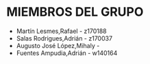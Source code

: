 <h1>MIEMBROS DEL GRUPO</h1>

<ul>
<li>Martín Lesmes,Rafael - z170188</li>
<li>Salas Rodrigues,Adrián - z170037</li>
<li>Augusto José López,Mihaly - </li>
<li>Fuentes Ampudia,Adrián - w140164</li>
<ul>
 
  
  
